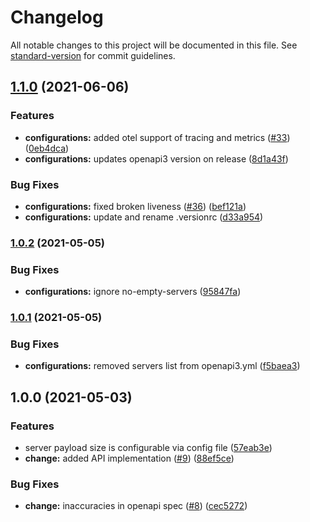 # Changelog

All notable changes to this project will be documented in this file. See [standard-version](https://github.com/conventional-changelog/standard-version) for commit guidelines.

## [1.1.0](https://github.com/MapColonies/osm-change-generator-server/compare/v1.0.2...v1.1.0) (2021-06-06)


### Features

* **configurations:** added otel support of tracing and metrics ([#33](https://github.com/MapColonies/osm-change-generator-server/issues/33)) ([0eb4dca](https://github.com/MapColonies/osm-change-generator-server/commit/0eb4dca030e7bde6ccc7dad1f4c2852f3799d90b))
* **configurations:** updates openapi3 version on release ([8d1a43f](https://github.com/MapColonies/osm-change-generator-server/commit/8d1a43f685f21e43ba8c0c298e53f6f6aa8d9acb))


### Bug Fixes

* **configurations:** fixed broken liveness ([#36](https://github.com/MapColonies/osm-change-generator-server/issues/36)) ([bef121a](https://github.com/MapColonies/osm-change-generator-server/commit/bef121a43fc2f8d04b93a792a46750ed09e7b888))
* **configurations:** update and rename .versionrc ([d33a954](https://github.com/MapColonies/osm-change-generator-server/commit/d33a95406188bcf4c3f5dd0eaa0a822e66ce73f8))

### [1.0.2](https://github.com/MapColonies/osm-change-generator-server/compare/v1.0.1...v1.0.2) (2021-05-05)


### Bug Fixes

* **configurations:** ignore no-empty-servers ([95847fa](https://github.com/MapColonies/osm-change-generator-server/commit/95847fa8c10e66a5d546f3d73836485e2e648eed))

### [1.0.1](https://github.com/MapColonies/osm-change-generator-server/compare/v1.0.0...v1.0.1) (2021-05-05)


### Bug Fixes

* **configurations:** removed servers list from openapi3.yml ([f5baea3](https://github.com/MapColonies/osm-change-generator-server/commit/f5baea34b8a92f5e98af588fec83f5939b7b4a5c))

## 1.0.0 (2021-05-03)


### Features

* server payload size is configurable via config file ([57eab3e](https://github.com/MapColonies/osm-change-generator-server/commit/57eab3e2cd7a460a0b55aed682e6d8efebfbe98a))
* **change:** added API implementation ([#9](https://github.com/MapColonies/osm-change-generator-server/issues/9)) ([88ef5ce](https://github.com/MapColonies/osm-change-generator-server/commit/88ef5ce9ad376b476133663961b5189063e7b357))


### Bug Fixes

* **change:** inaccuracies in openapi spec ([#8](https://github.com/MapColonies/osm-change-generator-server/issues/8)) ([cec5272](https://github.com/MapColonies/osm-change-generator-server/commit/cec527282c34d7018c79a0dc80b5edabff82758e))
